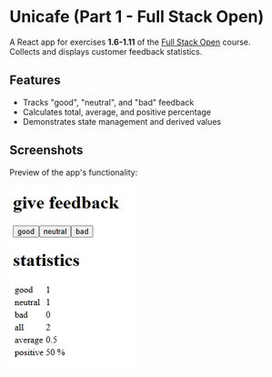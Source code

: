 # Unicafe (Part 1 - Full Stack Open)

A React app for exercises **1.6-1.11** of the [Full Stack Open](https://fullstackopen.com) course.  
Collects and displays customer feedback statistics.

## Features
- Tracks "good", "neutral", and "bad" feedback
- Calculates total, average, and positive percentage
- Demonstrates state management and derived values

## Screenshots

Preview of the app's functionality:

![App Screenshot](./preview/screenshot.png)